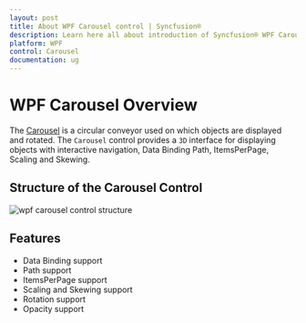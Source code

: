```yaml
---
layout: post
title: About WPF Carousel control | Syncfusion®
description: Learn here all about introduction of Syncfusion® WPF Carousel control, its elements and more details.
platform: WPF
control: Carousel
documentation: ug
---
```


# WPF Carousel Overview

The [Carousel](https://help.syncfusion.com/cr/wpf/Syncfusion.Windows.Shared.Carousel.html) is a circular conveyor used on which objects are displayed and rotated. The `Carousel` control provides a `3D` interface for displaying objects with interactive navigation, Data Binding Path, ItemsPerPage, Scaling and Skewing.

## Structure of the Carousel Control

![wpf carousel control structure](Getting-Started_images/Getting-Started_img1.jpeg)

## Features

* Data Binding support
* Path support
* ItemsPerPage support
* Scaling and Skewing support
* Rotation support
* Opacity support



